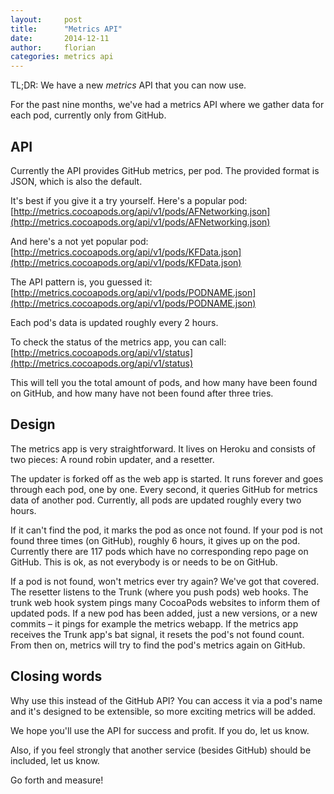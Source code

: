 ```yaml
---
layout:     post
title:      "Metrics API"
date:       2014-12-11
author:     florian
categories: metrics api
---
```


TL;DR:
We have a new _metrics_ API that you can now use.

<!-- more -->

For the past nine months, we've had a metrics API where we gather data for each pod, currently only from GitHub.

## API

Currently the API provides GitHub metrics, per pod.
The provided format is JSON, which is also the default.

It's best if you give it a try yourself.
Here's a popular pod:
[http://metrics.cocoapods.org/api/v1/pods/AFNetworking.json](http://metrics.cocoapods.org/api/v1/pods/AFNetworking.json)

And here's a not yet popular pod:
[http://metrics.cocoapods.org/api/v1/pods/KFData.json](http://metrics.cocoapods.org/api/v1/pods/KFData.json)

The API pattern is, you guessed it:
[http://metrics.cocoapods.org/api/v1/pods/PODNAME.json](http://metrics.cocoapods.org/api/v1/pods/PODNAME.json)

Each pod's data is updated roughly every 2 hours.

To check the status of the metrics app, you can call:
[http://metrics.cocoapods.org/api/v1/status](http://metrics.cocoapods.org/api/v1/status)

This will tell you the total amount of pods, and how many have been found on GitHub, and how many have not been found after three tries.

## Design

The metrics app is very straightforward.
It lives on Heroku and consists of two pieces:
A round robin updater, and a resetter.

The updater is forked off as the web app is started.
It runs forever and goes through each pod, one by one.
Every second, it queries GitHub for metrics data of another pod.
Currently, all pods are updated roughly every two hours.

If it can't find the pod, it marks the pod as once not found.
If your pod is not found three times (on GitHub), roughly 6 hours, it gives up on the pod.
Currently there are 117 pods which have no corresponding repo page on GitHub.
This is ok, as not everybody is or needs to be on GitHub.

If a pod is not found, won't metrics ever try again?
We've got that covered.
The resetter listens to the Trunk (where you push pods) web hooks.
The trunk web hook system pings many CocoaPods websites to inform them of updated pods.
If a new pod has been added, just a new versions, or a new commits – it pings for example the metrics webapp.
If the metrics app receives the Trunk app's bat signal, it resets the pod's not found count.
From then on, metrics will try to find the pod's metrics again on GitHub.

## Closing words

Why use this instead of the GitHub API?
You can access it via a pod's name and it's designed to be extensible, so more exciting metrics will be added.

We hope you'll use the API for success and profit.
If you do, let us know.

Also, if you feel strongly that another service (besides GitHub) should be included, let us know.

Go forth and measure!